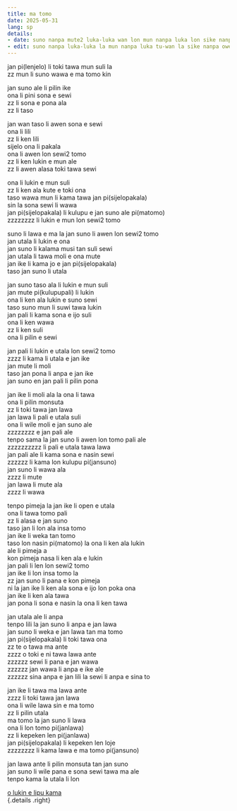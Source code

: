 ```yaml
---
title: ma tomo
date: 2025-05-31
lang: sp
details:
- date: suno nanpa mute2 luka-luka wan lon mun nanpa luka lon sike nanpa owe mute2 wan  
- edit: suno nanpa luka-luka la mun nanpa luka tu-wan la sike nanpa owe mute2 luka  
---
```


jan pi(lenjelo) li toki tawa mun suli la  
zz mun li suno wawa e ma tomo kin  

jan suno ale li pilin ike  
ona li pini sona e sewi  
zz li sona e pona ala  
zz li taso  

jan wan taso li awen sona e sewi  
ona li lili  
zz li ken lili  
sijelo ona li pakala  
ona li awen lon sewi2 tomo  
zz li ken lukin e mun ale  
zz li awen alasa toki tawa sewi  

ona li lukin e mun suli  
zz li ken ala kute e toki ona  
taso wawa mun li kama tawa jan pi(sijelopakala)  
sin la sona sewi li wawa  
jan pi(sijelopakala) li kulupu e jan suno ale pi(matomo)  
zzzzzzzz li lukin e mun lon sewi2 tomo  

suno li lawa e ma la jan suno li awen lon sewi2 tomo  
jan utala li lukin e ona   
jan suno li kalama musi tan suli sewi  
jan utala li tawa moli e ona mute  
jan ike li kama jo e jan pi(sijelopakala)  
taso jan suno li utala  

jan suno taso ala li lukin e mun suli  
jan mute pi(kulupupali) li lukin  
ona li ken ala lukin e suno sewi  
taso suno mun li suwi tawa lukin  
jan pali li kama sona e ijo suli  
ona li ken wawa  
zz li ken suli  
ona li pilin e sewi  

jan pali li lukin e utala lon sewi2 tomo  
zzzz li kama li utala e jan ike  
jan mute li moli  
taso jan pona li anpa e jan ike  
jan suno en jan pali li pilin pona  

jan ike li moli ala la ona li tawa  
ona li pilin monsuta  
zz li toki tawa jan lawa  
jan lawa li pali e utala suli  
ona li wile moli e jan suno ale  
zzzzzzzz e jan pali ale  
tenpo sama la jan suno li awen lon tomo pali ale  
zzzzzzzzzz li pali e utala tawa lawa  
jan pali ale li kama sona e nasin sewi  
zzzzzz li kama lon kulupu pi(jansuno)  
jan suno li wawa ala  
zzzz li mute  
jan lawa li mute ala  
zzzz li wawa  

tenpo pimeja la jan ike li open e utala  
ona li tawa tomo pali  
zz li alasa e jan suno  
taso jan li lon ala insa tomo  
jan ike li weka tan tomo  
taso lon nasin pi(matomo) la ona li ken ala lukin  
ale li pimeja a  
kon pimeja nasa li ken ala e lukin  
jan pali li len lon sewi2 tomo  
jan ike li lon insa tomo la  
zz jan suno li pana e kon pimeja  
ni la jan ike li ken ala sona e ijo lon poka ona  
jan ike li ken ala tawa  
jan pona li sona e nasin la ona li ken tawa  

jan utala ale li anpa  
tenpo lili la jan suno li anpa e jan lawa  
jan suno li weka e jan lawa tan ma tomo  
jan pi(sijelopakala) li toki tawa ona  
zz te o tawa ma ante  
zzzz o toki e ni tawa lawa ante  
zzzzzz sewi li pana e jan wawa  
zzzzzz jan wawa li anpa e ike ale  
zzzzzz sina anpa e jan lili la sewi li anpa e sina to  

jan ike li tawa ma lawa ante  
zzzz li toki tawa jan lawa  
ona li wile lawa sin e ma tomo  
zz li pilin utala  
ma tomo la jan suno li lawa  
ona li lon tomo pi(janlawa)  
zz li kepeken len pi(janlawa)  
jan pi(sijelopakala) li kepeken len loje  
zzzzzzzz li kama lawa e ma tomo pi(jansuno)  

jan lawa ante li pilin monsuta tan jan suno  
jan suno li wile pana e sona sewi tawa ma ale  
tenpo kama la utala li lon  

[o lukin e lipu kama](../pona-sama)  
{.details .right}

